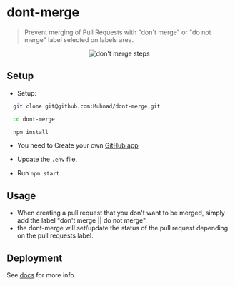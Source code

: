 # dont-merge

> Prevent merging of Pull Requests with "don't merge" or "do not merge" label selected on labels area.

<p align="center">
  <img alt="don't merge steps" src ="https://media.giphy.com/media/l4pSU121cLwSeJudG/giphy.gif"/>
</p>

## Setup

 - Setup:

  ```bash
    git clone git@github.com:Muhnad/dont-merge.git

    cd dont-merge

    npm install
  ```
 - You need to Create your own [GitHub app](https://probot.github.io/docs/development/#configure-a-github-app)
 - Update the `.env` file.

 - Run `npm start`


## Usage
- When creating a pull request that you don't want to be merged, simply add the label "don't merge || do not merge".
- the dont-merge will set/update the status of the pull request depending on the pull requests label.


## Deployment

 See [docs](https://probot.github.io/docs/deployment/) for more info.
